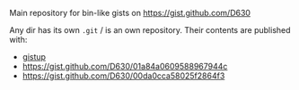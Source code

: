 Main repository for bin-like gists on https://gist.github.com/D630

Any dir has its own `.git` / is an own repository. Their contents are published with:
* [gistup](https://github.com/mbostock/gistup)
* https://gist.github.com/D630/01a84a0609588967944c
* https://gist.github.com/D630/00da0cca58025f2864f3
